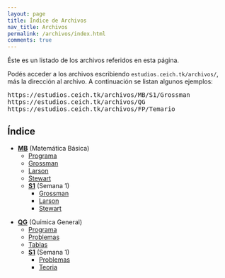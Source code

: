 ```yaml
---
layout: page
title: Índice de Archivos
nav_title: Archivos
permalink: /archivos/index.html
comments: true
---
```


Éste es un listado de los archivos referidos en esta página.

Podés acceder a los archivos escribiendo ```estudios.ceich.tk/archivos/```, más la dirección al archivo. A continuación se listan algunos ejemplos:
<pre>
https://estudios.ceich.tk/archivos/MB/S1/Grossman
https://estudios.ceich.tk/archivos/QG
https://estudios.ceich.tk/archivos/FP/Temario
</pre>

## Índice
- [**MB**](/archivos/MB) (Matemática Básica)
  - [Programa](/archivos/MB/Programa)
  - [Grossman](/archivos/MB/Grossman)
  - [Larson](/archivos/MB/Larson)
  - [Stewart](/archivos/MB/Stewart)
  - [**S1**](/archivos/MB/S1) (Semana 1)
    - [Grossman](/archivos/MB/S1/Grossman)
    - [Larson](/archivos/MB/S1/Larson)
    - [Stewart](/archivos/MB/S1/Stewart)

<span></span>

- [**QG**](/archivos/QG) (Química General)
  - [Programa](/archivos/QG/Programa)
  - [Problemas](/archivos/QG/Problemas)
  - [Tablas](/archivos/QG/Tablas)
  - [**S1**](/archivos/QG/S1) (Semana 1)
    - [Problemas](/archivos/QG/S1/Problemas)
    - [Teoria](/archivos/QG/S1/Teoria)